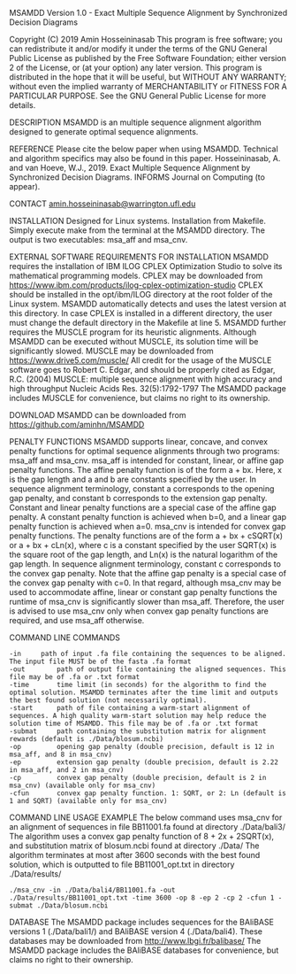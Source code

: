 MSAMDD Version 1.0 - Exact Multiple Sequence Alignment by Synchronized Decision Diagrams

Copyright (C) 2019 Amin Hosseininasab
This program is free software; you can redistribute it and/or modify it under the terms of the GNU General Public License
as published by the Free Software Foundation; either version 2 of the License, or (at your option) any later version.
This program is distributed in the hope that it will be useful, but WITHOUT ANY WARRANTY; without even the implied 
warranty of MERCHANTABILITY or FITNESS FOR A PARTICULAR PURPOSE.  See the GNU General Public License for more details.

DESCRIPTION
    MSAMDD is an multiple sequence alignment algorithm designed to generate optimal sequence alignments.
    	
REFERENCE
    Please cite the below paper when using MSAMDD. Technical and algorithm specifics may also be found in this paper.
    Hosseininasab, A. and van Hoeve, W.J., 2019. 
    Exact Multiple Sequence Alignment by Synchronized Decision Diagrams. 
    INFORMS Journal on Computing (to appear).

CONTACT
    amin.hosseininasab@warrington.ufl.edu

INSTALLATION
    Designed for Linux systems. Installation from Makefile. Simply execute make from the terminal at the MSAMDD directory. The output is two executables: msa_aff and msa_cnv. 

EXTERNAL SOFTWARE REQUIREMENTS FOR INSTALLATION
    MSAMDD requires the installation of IBM ILOG CPLEX Optimization Studio to solve its mathematical programming models. 
    CPLEX may be downloaded from https://www.ibm.com/products/ilog-cplex-optimization-studio
    CPLEX should be installed in the opt/ibm/ILOG directory at the root folder of the Linux system. 
    MSAMDD automatically detects and uses the latest version at this directory. In case CPLEX is installed in a different directory, 
    the user must change the default directory in the Makefile at line 5.
    MSAMDD further requires the MUSCLE program for its heuristic alignments. Although MSAMDD can be executed without MUSCLE, its solution time will be significantly slowed.
    MUSCLE may be downloaded from https://www.drive5.com/muscle/
    All credit for the usage of the MUSCLE software goes to Robert C. Edgar, and should be properly cited as 
    Edgar, R.C. (2004) MUSCLE: multiple sequence alignment with high accuracy and high throughput Nucleic Acids Res. 32(5):1792-1797 
    The MSAMDD package includes MUSCLE for convenience, but claims no right to its ownership.

DOWNLOAD
    MSAMDD can be downloaded from https://github.com/aminhn/MSAMDD

PENALTY FUNCTIONS
    MSAMDD supports linear, concave, and convex penalty functions for optimal sequence alignments through two programs: msa_aff and msa_cnv. 
    msa_aff is intended for constant, linear, or affine gap penalty functions. The affine penalty function is of the form a + bx. Here, x is the gap length and a and b are 
    constants specified by the user. In sequence alignment terminology, constant a corresponds to the opening gap penalty, and constant b corresponds to the extension gap penalty. 
    Constant and linear penalty functions are a special case of the affine gap penalty. A constant penalty function is achieved when b=0, and a linear gap penalty function is achieved when a=0. 
    msa_cnv is intended for convex gap penalty functions. The penalty functions are of the form a + bx + cSQRT(x) or a + bx + cLn(x), where c is a constant specified by the user
    SQRT(x) is the square root of the gap length, and Ln(x) is the natural logarithm of the gap length. In sequence alignment terminology, constant c corresponds to the convex gap penalty.
    Note that the affine gap penalty is a special case of the convex gap penalty with c=0. In that regard, although msa_cnv may be used to accommodate affine, linear or constant gap penalty functions
    the runtime of msa_cnv is significantly slower than msa_aff. Therefore, the user is advised to use msa_cnv only when convex gap penalty functions are required, and use msa_aff otherwise.

COMMAND LINE COMMANDS
	
	-in		path of input .fa file containing the sequences to be aligned. The input file MUST be of the fasta .fa format
	-out		path of output file containing the aligned sequences. This file may be of .fa or .txt format
	-time		time limit (in seconds) for the algorithm to find the optimal solution. MSAMDD terminates after the time limit and outputs the best found solution (not necessarily optimal).
	-start 		path of file containing a warm-start alignment of sequences. A high quality warm-start solution may help reduce the solution time of MSAMDD. This file may be of .fa or .txt format
	-submat		path containing the substitution matrix for alignment rewards (default is ./Data/blosum.ncbi)	
	-op 		opening gap penalty (double precision, default is 12 in msa_aff, and 8 in msa_cnv)
	-ep 		extension gap penalty (double precision, default is 2.22 in msa_aff, and 2 in msa_cnv)
	-cp 		convex gap penalty (double precision, default is 2 in msa_cnv) (available only for msa_cnv)
	-cfun 		convex gap penalty function. 1: SQRT, or 2: Ln (default is 1 and SQRT) (available only for msa_cnv)

COMMAND LINE USAGE EXAMPLE
    The below command uses msa_cnv for an alignment of sequences in file BB11001.fa found at directory ./Data/bali3/ 
    The algorithm uses a convex gap penalty function of 8 + 2x + 2SQRT(x), and substitution matrix of blosum.ncbi found at directory ./Data/
    The algorithm terminates at most after 3600 seconds with the best found solution, which is outputted to file BB11001_opt.txt in directory ./Data/results/

    ./msa_cnv -in ./Data/bali4/BB11001.fa -out ./Data/results/BB11001_opt.txt -time 3600 -op 8 -ep 2 -cp 2 -cfun 1 -submat ./Data/blosum.ncbi
    

DATABASE
    The MSAMDD package includes sequences for the BAliBASE versions 1 (./Data/bali1/) and BAliBASE version 4 (./Data/bali4). These databases may be downloaded from http://www.lbgi.fr/balibase/
    The MSAMDD package includes the BAliBASE databases for convenience, but claims no right to their ownership.


